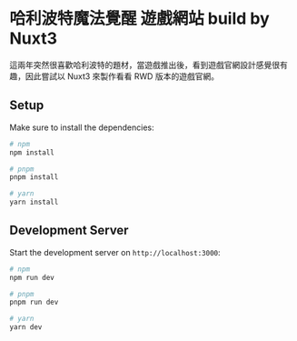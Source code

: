 # 哈利波特魔法覺醒 遊戲網站 build by Nuxt3

這兩年突然很喜歡哈利波特的題材，當遊戲推出後，看到遊戲官網設計感覺很有趣，因此嘗試以 Nuxt3 來製作看看 RWD 版本的遊戲官網。

## Setup

Make sure to install the dependencies:

```bash
# npm
npm install

# pnpm
pnpm install

# yarn
yarn install
```

## Development Server

Start the development server on `http://localhost:3000`:

```bash
# npm
npm run dev

# pnpm
pnpm run dev

# yarn
yarn dev
```
